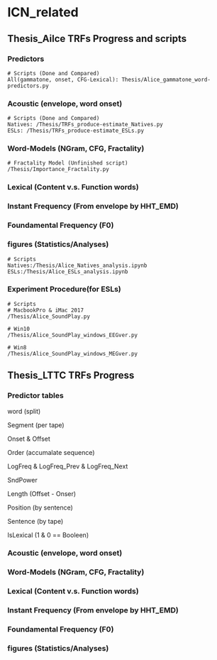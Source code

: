 # ICN_related

## Thesis_Ailce TRFs Progress and scripts

### Predictors
```
# Scripts (Done and Compared)
All(gammatone, onset, CFG-Lexical): Thesis/Alice_gammatone_word-predictors.py
```
### Acoustic (envelope, word onset)
```
# Scripts (Done and Compared)
Natives: /Thesis/TRFs_produce-estimate_Natives.py
ESLs: /Thesis/TRFs_produce-estimate_ESLs.py
```

### Word-Models (NGram, CFG, Fractality)
```
# Fractality Model (Unfinished script)
/Thesis/Importance_Fractality.py
```

### Lexical (Content v.s. Function words)

### Instant Frequency (From envelope by HHT_EMD)

### Foundamental Frequency (F0)

### figures (Statistics/Analyses)
```
# Scripts
Natives:/Thesis/Alice_Natives_analysis.ipynb
ESLs:/Thesis/Alice_ESLs_analysis.ipynb
```
### Experiment Procedure(for ESLs)
```
# Scripts
# MacbookPro & iMac 2017
/Thesis/Alice_SoundPlay.py

# Win10
/Thesis/Alice_SoundPlay_windows_EEGver.py

# Win8
/Thesis/Alice_SoundPlay_windows_MEGver.py
```





## Thesis_LTTC TRFs Progress

### Predictor tables
word (split)

Segment (per tape)

Onset & Offset

Order (accumalate sequence)

LogFreq & LogFreq_Prev & LogFreq_Next

SndPower

Length (Offset - Onser)

Position (by sentence)

Sentence (by tape)

IsLexical (1 & 0 == Booleen)

### Acoustic (envelope, word onset)

### Word-Models (NGram, CFG, Fractality)

### Lexical (Content v.s. Function words)

### Instant Frequency (From envelope by HHT_EMD)

### Foundamental Frequency (F0)

### figures (Statistics/Analyses)
